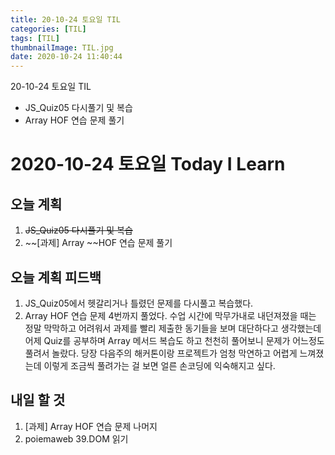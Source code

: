 ```yaml
---
title: 20-10-24 토요일 TIL
categories: [TIL]
tags: [TIL]
thumbnailImage: TIL.jpg
date: 2020-10-24 11:40:44
---
```


<!-- more -->
20-10-24 토요일 TIL
- JS_Quiz05 다시풀기 및 복습
- Array HOF 연습 문제 풀기
<!-- excerpt -->

# 2020-10-24 토요일 Today I Learn

## 오늘 계획
1. ~~JS_Quiz05 다시풀기 및 복습~~
2. ~~[과제] Array ~~HOF 연습 문제 풀기

## 오늘 계획 피드백

1. JS_Quiz05에서 헷갈리거나 틀렸던 문제를 다시풀고 복습했다.
2. Array HOF 연습 문제 4번까지 풀었다. 수업 시간에 막무가내로 내던져졌을 때는 정말 막막하고 어려워서 과제를 빨리 제출한 동기들을 보며 대단하다고 생각했는데 어제 Quiz를 공부하며 Array 메서드 복습도 하고 천천히 풀어보니 문제가 어느정도 풀려서 놀랐다. 당장 다음주의 해커톤이랑 프로젝트가 엄청 막연하고 어렵게 느껴졌는데 이렇게 조금씩 풀려가는 걸 보면 얼른 손코딩에 익숙해지고 싶다.

## 내일 할 것
1. [과제] Array HOF 연습 문제 나머지
2. poiemaweb 39.DOM 읽기
